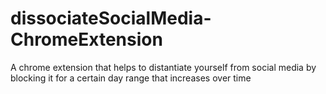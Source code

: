 # dissociateSocialMedia-ChromeExtension
A chrome extension that helps to distantiate yourself from social media by blocking it for a certain day range that increases over time
